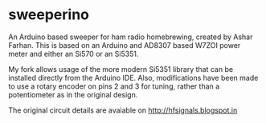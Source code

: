 # sweeperino
An Arduino based sweeper for ham radio homebrewing, created by Ashar Farhan.
This is based on an Arduino and AD8307 based W7ZOI power meter and either an Si570 or an Si5351.

My fork allows usage of the more modern Si5351 library that can be installed directly from the Arduino IDE. 
Also, modifications have been made to use a rotary encoder on pins 2 and 3 for tuning, rather than a potentiometer as in the original design. 

The original circuit details are avaiable on http://hfsignals.blogspot.in
